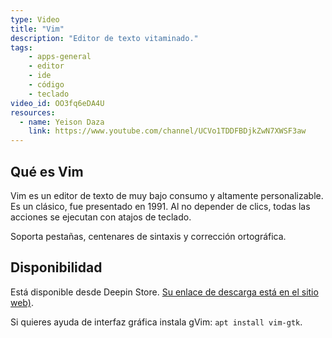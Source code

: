 ```yaml
---
type: Video
title: "Vim"
description: "Editor de texto vitaminado."
tags:
    - apps-general
    - editor
    - ide
    - código
    - teclado
video_id: OO3fq6eDA4U
resources:
  - name: Yeison Daza
    link: https://www.youtube.com/channel/UCVo1TDDFBDjkZwN7XWSF3aw
---
```


## Qué es Vim
Vim es un editor de texto de muy bajo consumo y altamente personalizable. Es un clásico, fue presentado en 1991. Al no depender de clics, todas las acciones se ejecutan con atajos de teclado.

Soporta pestañas, centenares de sintaxis y corrección ortográfica.

## Disponibilidad
Está disponible desde Deepin Store. [Su enlace de descarga está en el sitio web)](https://vim.sourceforge.io/download.php).

Si quieres ayuda de interfaz gráfica instala gVim: `apt install vim-gtk`.

